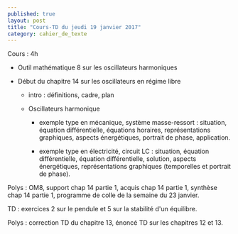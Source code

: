 ```yaml
---
published: true
layout: post
title: "Cours-TD du jeudi 19 janvier 2017"
category: cahier_de_texte
---
```

Cours : 4h

- Outil mathématique 8 sur les oscillateurs harmoniques

- Début du chapitre 14 sur les oscillateurs en régime libre

  - intro : définitions, cadre, plan

  - Oscillateurs harmonique

    - exemple type en mécanique, système masse-ressort : situation, équation différentielle, équations horaires, représentations graphiques, aspects énergétiques, portrait de phase, application.

    - exemple type en électricité, circuit LC : situation, équation différentielle, équation différentielle, solution, aspects énergétiques, représentations graphiques (temporelles et portrait de phase).

Polys : OM8, support chap 14 partie 1, acquis chap 14 partie 1, synthèse chap 14 partie 1, programme de colle de la semaine du 23 janvier.

TD : exercices 2 sur le pendule et 5 sur la stabilité d'un équilibre.

Polys : correction TD du chapitre 13, énoncé TD sur les chapitres 12 et 13.

